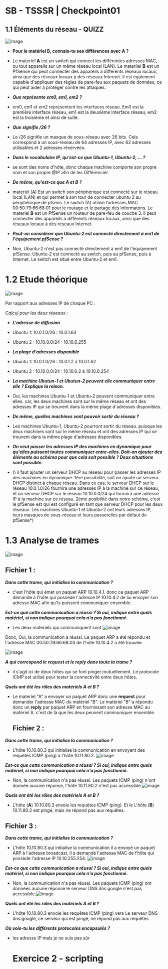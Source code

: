 # SB - TSSSR | Checkpoint01
## 1.1 Éléments du réseau - QUIZZ
![image](https://github.com/manmaryem/Checkpoint01/assets/137881827/07cfb095-1a71-40d9-aa47-6f704aa50a0b)


- **Pour le matériel B, connais-tu ses différences avec A ?**
- Le materiel **A** est un switch qui connect les différentes adresses MAC, ou tout appareils sur un même réseau local (LAN). Le materiiel **B** est un PfSense qui peut connecter des appareils à différents réseaux locaux, ainsi que des réseaux locaux à des réseaux Internet. il est également capable d'appliquer des règles de pare-feu aux paquets de données, ce qui peut aider à protéger contre les attaques.
  
- *****Que représente em0, em1, em2 ?*****
- em0, em1 et em2 représentent les interfaces réseau. Em0 est la première interface réseau, em1 est la deuxième interface réseau, em2 est la troisième et ainsi de suite.
  
- *****Que signifie /26 ?*****
- Le /26 signifie un masque de sous-réseau avec 26 bits. Cela correspond à un sous-réseau de 64 adresses IP, avec 62 adresses utilisables et 2 adresses réservées.
  
- *****Dans le vocabulaire IP, qu'est-ce que Ubuntu-1, Ubuntu-2, ... ?*****
- se sont des noms d'hôte, donc chaque machine comporte son propre nom et son propre @IP afin de les Différencier.
  
- *****De même, qu'est-ce que A et B ?*****
- materiel (A) Est un switch son périphérique est connecté sur le réseau local (LAN) et qui permet à son tour de connecter ubuntu 2 au périphéirique de pfsens. Le switch (A) utilise l’adresses MAC 00:50:79:66:68:01 pour le routage et le partage des informatons. Le materiel **B** est un PfSense un routeur de pare-feu de couche 3. il peut connecter des appareils à différents réseaux locaux, ainsi que des réseaux locaux à des réseaux Internet.
  
- *****Peut-on considérer que Ubuntu-2 est connecté directement à em1 de l'équipement pfSense ?*****
- Non, Ubuntu-2 n'est pas connecté directement à em1 de l'équipement pfSense. Ubuntu-2 est connecté au switch, puis au pfSense, puis à Internet. Le switch est situé entre Ubuntu-2 et em1.
  
# 1.2 Etude théorique

![image](https://github.com/manmaryem/Checkpoint01/assets/137881827/311e667a-ba46-4b2b-878b-955e18ee19bc)

Par rapport aux adresses IP de chaque PC :

*Calcul pour les deux réseaux :*

- *****L'adresse de diffusion*****
- Ubuntu 1: 10.0.1.0/26 : 10.0.1.63
- Ubuntu 2 : 10.10.0.0/24 : 10.10.0.255

- *****La plage d'adresses disponible*****
- Ubuntu 1: 10.0.1.0/26 : 10.0.1.2 à 10.0.1.62
- Ubuntu 2 : 10.10.0.0/24 : 10.10.0.2 à 10.10.0.254
- *****La machine Ubutun-1 et Ubutun-2 peuvent elle communiquer entre elle ? Explique la raison.*****
- Oui, les machines Ubuntu-1 et Ubuntu-2 peuvent communiquer entre elles. car, les deux machines sont sur le même réseau et ont des adresses IP qui se trouvent dans la même plage d'adresses disponibles.
- *****De même, quelles machines vont pouvoir sortir du réseau ?*****
- Les machines Ubuntu-1, Ubuntu-2 pourront sortir du réseau. puisque les deux machines sont sur le même réseau et ont des adresses IP qui se trouvent dans la même plage d'adresses disponibles.
- *****On veut passer les adresses IP des machines en dynamique pour qu'elles puissent toutes communiquer entre-elles. Doit-on ajouter des éléments au schéma pour que cela soit possible ? Deux situations sont possible.*****
- (\ il faut ajouter un serveur DHCP au réseau pour passer les adresses IP des machines en dynamique. 1ère possibilité, soit on ajoute un serveur DHCP distinct à chaque réseau. Dans ce cas, le serveur DHCP sur le réseau 10.0.1.0/26 fournira une adresses IP à la machine sur ce réseau, et un serveur DHCP sur le réseau 10.10.0.0/24 qui fournira une adresse IP à la machine sur ce réseau. 2ème posibilité dans notre schéma, c'est le pfSense est qui est configuré en tant que serveur DHCP pour les deux réseaux. Les machines Ubuntu-1 et Ubuntu-2 ont leurs adresses IP, leurs masques de sous-réseau et leurs passerelles par défaut de pfSense*)
  
# 1.3 Analyse de trames #
![image](https://github.com/manmaryem/Checkpoint01/assets/137881827/848c87ea-b5c2-4c4b-9a3a-1fa244e7368e)

## Fichier 1 :

*****Dans cette trame, qui initialise la communication ?*****
- c'est l'hôte qui émet un paquet ARP 10.10.4.1. donc ce paquet ARP demande à l'hôte qui possède l'adresse IP 10.10.4.2 de lui envoyer son adresse MAC afin qu'ls puissent communiquer ensemble.

*****Est-ce que cette communication a réussi ? Si oui, indique entre quels matériel, si non indique pourquoi cela n'a pas fonctionné.*****
- Les deux matériels qui communiquent sont ![image](https://github.com/manmaryem/Checkpoint01/assets/137881827/e32d20a8-468f-464c-8eb5-c7759b5f2ac5)

Donc, Oui, la communication a réussi. Le paquet ARP a été répondu et l'adresse MAC 00:50:79:66:68:03 de l'hôte 10.10.4.2 a été trouvée.

 ![image](https://github.com/manmaryem/Checkpoint01/assets/137881827/97f7caa8-c96f-428b-9187-a053871c2ad8)

*****A qui correspond le request et le reply dans toute la trame ?*****
- il s'agit ici de deux hôtes qui se font pinger mutuellement. Le protocole ICMP est utilisé pour tester la connectivité entre deux hôtes. 

*****Quels ont été les rôles des matériels A et B ?*****
- Le materiel "A" a envoyer un paquet ARP donc une **request** pour demander l'adresse MAC du matériel "B". Le matériel "B" a répondu donc un **reply** par paquet ARP en fournissant son adresse MAC au matériel A. c'est de là que les deux peuvent communiquer ensemble.

  ## Fichier 2 :

*****Dans cette trame, qui initialise la communication ?*****
- L'hôte 10.10.80.3 qui initialise la communication en envoyant des requêtes ICMP (ping) à l'hôte 10.11.80.2. ![image](https://github.com/manmaryem/Checkpoint01/assets/137881827/89993b5b-4c44-43d2-aeca-06f421e81eaf)
  
*****Est-ce que cette communication a réussi ? Si oui, indique entre quels matériel, si non indique pourquoi cela n'a pas fonctionné.*****
- Non, la communication n'a pas réussi. Les paquets ICMP (ping) n'ont donnée aucune réponse, l'hôte 10.11.80.2 n'est pas accessible ![image](https://github.com/manmaryem/Checkpoint01/assets/137881827/cdeea439-4f8a-452d-ba18-993b16b648f9)

*****Quels ont été les rôles des matériels A et B ?*****
- L'hôte (**A**) 10.10.80.3 envoie les requêtes ICMP (ping). Et le L'hôte (**B**) 10.11.80.2 est pingé, mais ne répond pas aux requêtes.

## Fichier 3 :

*****Dans cette trame, qui initialise la communication ?*****
- L'hôte 10.10.80.3 qui initialise la communication il a envoyé un paquet ARP à l'adresse broadcast. il a demandé l'adresse MAC de l'hôte qui possède l'adresse IP 10.10.255.254. ![image](https://github.com/manmaryem/Checkpoint01/assets/137881827/099ee745-afc9-4be3-ba13-bc86be04f090)

*****Est-ce que cette communication a réussi ? Si oui, indique entre quels matériel, si non indique pourquoi cela n'a pas fonctionné.*****
- Non, la communication n'a pas réussi. Les paquets ICMP (ping) ont données aucune réponse le serveur DNS dns.google n'est pas accessible.![image](https://github.com/manmaryem/Checkpoint01/assets/137881827/57a2d263-192a-42d0-82be-5ba1ece43548)

*****Quels ont été les rôles des matériels A et B ?*****
- L'hôte 10.10.80.3 envoie les requêtes ICMP (ping) vers Le serveur DNS dns.google, ce serveur qui est pingé, ne répond pas aux requêtes.
  
*****Où vois-tu les différents protocoles encapsulés ?*****
- les adresse IP mais je ne suis pas sûr
  
  # Exercice 2 - scripting
  
  
  
